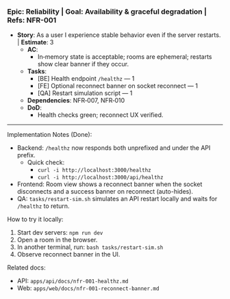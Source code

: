 ### Epic: Reliability | **Goal**: Availability & graceful degradation | **Refs**: NFR-001
- **Story**: As a user I experience stable behavior even if the server restarts. | **Estimate**: 3
  - **AC**:
    - In‑memory state is acceptable; rooms are ephemeral; restarts show clear banner if they occur.
  - **Tasks**:
    - [BE] Health endpoint `/healthz` — 1
    - [FE] Optional reconnect banner on socket reconnect — 1
    - [QA] Restart simulation script — 1
  - **Dependencies**: NFR‑007, NFR‑010
  - **DoD**:
    - Health checks green; reconnect UX verified.

---

Implementation Notes (Done):

- Backend: `/healthz` now responds both unprefixed and under the API prefix.
  - Quick check:
    - `curl -i http://localhost:3000/healthz`
    - `curl -i http://localhost:3000/api/healthz`
- Frontend: Room view shows a reconnect banner when the socket disconnects and a success banner on reconnect (auto-hides).
- QA: `tasks/restart-sim.sh` simulates an API restart locally and waits for `/healthz` to return.

How to try it locally:

1) Start dev servers: `npm run dev`
2) Open a room in the browser.
3) In another terminal, run: `bash tasks/restart-sim.sh`
4) Observe reconnect banner in the UI.

Related docs:
- API: `apps/api/docs/nfr-001-healthz.md`
- Web: `apps/web/docs/nfr-001-reconnect-banner.md`
